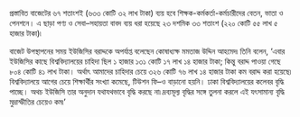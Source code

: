 প্রস্তাবিত বাজেটের ৬৭ শতাংশই (৬৩৩ কোটি ৩২ লাখ টাকা) ব্যয় হবে শিক্ষক-কর্মকর্তা-কর্মচারীদের বেতন, ভাতা ও পেনশনে। এ ছাড়া পণ্য ও সেবা–সহায়তা বাবদ ব্যয় ধরা হয়েছে ২৩ দশমিক ৩৩ শতাংশ (২২০ কোটি ৫৫ লাখ ৫ হাজার টাকা)৷

বাজেট উপস্থাপনের সময় ইউজিসির বরাদ্দকে অপর্যাপ্ত বলেছেন কোষাধ্যক্ষ মমতাজ উদ্দিন আহমেদ৷ তিনি বলেন, ‘এবার ইউজিসির কাছে বিশ্ববিদ্যালয়ের চাহিদা ছিল ১ হাজার ১৩১ কোটি ১৭ লাখ ১৪ হাজার টাকা; কিন্তু বরাদ্দ পাওয়া গেছে ৮০৪ কোটি ৪১ লাখ টাকা। অর্থাৎ আমাদের চাহিদার চেয়ে ৩২৬ কোটি ৭৬ লাখ ১৪ হাজার টাকা কম বরাদ্দ করা হয়েছে৷ বিশ্ববিদ্যালয়ে আগের চেয়ে শিক্ষার্থীর সংখ্যা কমেছে, টিউশন ফি–ও বাড়ানো হয়নি। ঢাকা বিশ্ববিদ্যালয়ের কলেবর বৃদ্ধি পাচ্ছে। অথচ ইউজিসি তার অনুদান যথাযথভাবে বৃদ্ধি করছে না৷ দ্রব্যমূল্য বৃদ্ধির সঙ্গে তুলনা করলে এই যৎসামান্য বৃদ্ধি মুদ্রাস্ফীতির চেয়েও কম৷’
